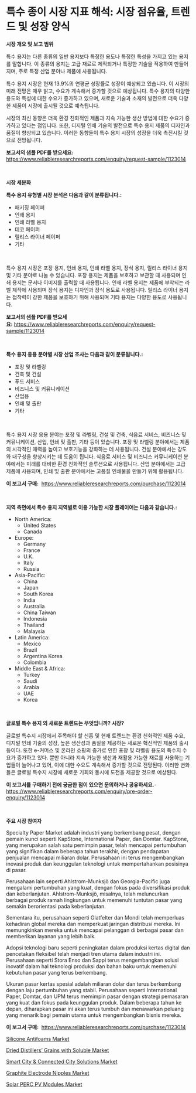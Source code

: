 <p><h1>특수 종이 시장 지표 해석: 시장 점유율, 트렌드 및 성장 양식</h1></p><p><strong>시장 개요 및 보고 범위</strong></p>
<p><p>특수 용지는 다른 종류의 일반 용지보다 특정한 용도나 특정한 특성을 가지고 있는 용지를 말합니다. 이 종류의 용지는 고급 재료로 제작되거나 특정한 기술을 적용하여 만들어지며, 주로 특정 산업 분야나 제품에 사용됩니다.</p><p>특수 용지 시장은 현재 13.9%의 연평균 성장률로 성장이 예상되고 있습니다. 이 시장의 미래 전망은 매우 밝고, 수요가 계속해서 증가할 것으로 예상됩니다. 특수 용지의 다양한 용도와 특성에 대한 수요가 증가하고 있으며, 새로운 기술과 소재의 발전으로 더욱 다양한 제품이 시장에 출시될 것으로 예측됩니다.</p><p>시장의 최신 동향은 더욱 환경 친화적인 제품과 지속 가능한 생산 방법에 대한 수요가 증가하고 있다는 점입니다. 또한, 디지털 인쇄 기술의 발전으로 특수 용지 제품의 디자인과 품질이 향상되고 있습니다. 이러한 동향들이 특수 용지 시장의 성장을 더욱 촉진시킬 것으로 전망됩니다.</p></p>
<p><strong>보고서의 샘플 PDF를 받으세요:</strong> <a href="https://www.reliableresearchreports.com/enquiry/request-sample/1123014">https://www.reliableresearchreports.com/enquiry/request-sample/1123014</a></p>
<p>&nbsp;</p>
<p><strong>시장 세분화</strong></p>
<p><strong>특수 용지 유형별 시장 분석은 다음과 같이 분류됩니다.:</strong></p>
<p><ul><li>패키징 페이퍼</li><li>인쇄 용지</li><li>인쇄 라벨 용지</li><li>데코 페이퍼</li><li>릴리스 라이너 페이퍼</li><li>기타</li></ul></p>
<p>&nbsp;</p>
<p><p>특수 용지 시장은 포장 용지, 인쇄 용지, 인쇄 라벨 용지, 장식 용지, 릴리스 라이너 용지 및 기타 분야로 나눌 수 있습니다. 포장 용지는 제품을 보호하고 보관할 때 사용되며 인쇄 용지는 문서나 이미지를 출력할 때 사용됩니다. 인쇄 라벨 용지는 제품에 부착되는 라벨 제작에 사용되며 장식 용지는 디자인과 장식 용도로 사용됩니다. 릴리스 라이너 용지는 접착력이 강한 제품을 보호하기 위해 사용되며 기타 용지는 다양한 용도로 사용됩니다.</p></p>
<p><strong>보고서의 샘플 PDF를 받으세요:</strong>&nbsp;<a href="https://www.reliableresearchreports.com/enquiry/request-sample/1123014">https://www.reliableresearchreports.com/enquiry/request-sample/1123014</a></p>
<p>&nbsp;</p>
<p><strong> 특수 용지 응용 분야별 시장 산업 조사는 다음과 같이 분류됩니다.:</strong></p>
<p><ul><li>포장 및 라벨링</li><li>건축 및 건설</li><li>푸드 서비스</li><li>비즈니스 및 커뮤니케이션</li><li>산업용</li><li>인쇄 및 출판</li><li>기타</li></ul></p>
<p>&nbsp;</p>
<p><p>특수 용지 시장 응용 분야는 포장 및 라벨링, 건설 및 건축, 식음료 서비스, 비즈니스 및 커뮤니케이션, 산업, 인쇄 및 출판, 기타 등이 있습니다. 포장 및 라벨링 분야에서는 제품의 시각적인 매력을 높이고 보호기능을 강화하는 데 사용됩니다. 건설 분야에서는 강도와 내구성을 향상시키는 데 도움이 됩니다. 식음료 서비스 및 비즈니스 커뮤니케이션 분야에서는 미래를 대비한 환경 친화적인 솔루션으로 사용됩니다. 산업 분야에서는 고급 제품에 사용되며, 인쇄 및 출판 분야에서는 고품질 인쇄물을 만들기 위해 활용됩니다.</p></p>
<p><strong>이 보고서 구매:</strong>&nbsp; <a href="https://www.reliableresearchreports.com/purchase/1123014">https://www.reliableresearchreports.com/purchase/1123014</a></p>
<p>&nbsp;</p>
<p><strong>지역 측면에서 특수 용지 지역별로 이용 가능한 시장 플레이어는 다음과 같습니다.:</strong></p>
<p><ul>
    <li>
        North America:
        <ul>
            <li>United States</li>
            <li>Canada</li>
        </ul>
    </li>
    <li>
        Europe:
        <ul>
            <li>Germany</li>
            <li>France</li>
            <li>U.K.</li>
            <li>Italy</li>
            <li>Russia</li>
        </ul>
    </li>
    <li>
        Asia-Pacific:
        <ul>
            <li>China</li>
            <li>Japan</li>
            <li>South Korea</li>
            <li>India</li>
            <li>Australia</li>
            <li>China Taiwan</li>
            <li>Indonesia</li>
            <li>Thailand</li>
            <li>Malaysia</li>
        </ul>
    </li>
    <li>
        Latin America:
        <ul>
            <li>Mexico</li>
            <li>Brazil</li>
            <li>Argentina Korea</li>
            <li>Colombia</li>
        </ul>
    </li>
    <li>
        Middle East & Africa:
        <ul>
            <li>Turkey</li>
            <li>Saudi</li>
            <li>Arabia</li>
            <li>UAE</li>
            <li>Korea</li>
        </ul>
    </li>
    </ul></p>
<p>&nbsp;</p>
<p><strong>글로벌 특수 용지 의 새로운 트렌드는 무엇입니까? 시장?</strong></p>
<p><p>글로벌 특수지 시장에서 주목해야 할 신흥 및 현재 트렌드는 환경 친화적인 제품 수요, 디지털 인쇄 기술의 성장, 높은 생산성과 품질을 제공하는 새로운 혁신적인 제품의 출시 등이다. 또한 e-커머스 및 온라인 쇼핑의 증가로 인한 포장 및 라벨링 용도의 특수지 수요가 증가하고 있다. 뿐만 아니라 지속 가능한 생산과 재활용 가능한 재료를 사용하는 기업들이 늘어나고 있어, 이에 대한 수요도 계속해서 증가할 것으로 전망된다. 이러한 변화들은 글로벌 특수지 시장에 새로운 기회와 동시에 도전을 제공할 것으로 예상된다.</p></p>
<p><strong>이 보고서를 구매하기 전에 궁금한 점이 있으면 문의하거나 공유하세요.</strong>- <a href="https://www.reliableresearchreports.com/enquiry/pre-order-enquiry/1123014">https://www.reliableresearchreports.com/enquiry/pre-order-enquiry/1123014</a></p>
<p>&nbsp;</p>
<p><strong>주요 시장 참여자</strong></p>
<p><p>Specialty Paper Market adalah industri yang berkembang pesat, dengan pemain kunci seperti KapStone, International Paper, dan Domtar. KapStone, yang merupakan salah satu pemimpin pasar, telah mencapai pertumbuhan yang signifikan dalam beberapa tahun terakhir, dengan pendapatan penjualan mencapai miliaran dolar. Perusahaan ini terus mengembangkan inovasi produk dan keunggulan teknologi untuk mempertahankan posisinya di pasar.</p><p>Perusahaan lain seperti Ahlstrom-Munksjö dan Georgia-Pacific juga mengalami pertumbuhan yang kuat, dengan fokus pada diversifikasi produk dan keberlanjutan. Ahlstrom-Munksjö, misalnya, telah meluncurkan berbagai produk ramah lingkungan untuk memenuhi tuntutan pasar yang semakin berorientasi pada keberlanjutan.</p><p>Sementara itu, perusahaan seperti Glatfelter dan Mondi telah memperluas kehadiran global mereka dan memperkuat jaringan distribusi mereka. Ini memungkinkan mereka untuk mencapai pelanggan di berbagai pasar dan memberikan layanan yang lebih baik.</p><p>Adopsi teknologi baru seperti peningkatan dalam produksi kertas digital dan pencetakan fleksibel telah menjadi tren utama dalam industri ini. Perusahaan seperti Stora Enso dan Sappi terus mengembangkan solusi inovatif dalam hal teknologi produksi dan bahan baku untuk memenuhi kebutuhan pasar yang terus berkembang.</p><p>Ukuran pasar kertas spesial adalah miliaran dolar dan terus berkembang dengan laju pertumbuhan yang stabil. Perusahaan seperti International Paper, Domtar, dan UPM terus memimpin pasar dengan strategi pemasaran yang kuat dan fokus pada keunggulan produk. Dalam beberapa tahun ke depan, diharapkan pasar ini akan terus tumbuh dan menawarkan peluang yang menarik bagi pemain utama untuk mengembangkan bisnis mereka.</p></p>
<p><strong>이 보고서 구매:</strong>&nbsp;&nbsp;<a href="https://www.reliableresearchreports.com/purchase/1123014">https://www.reliableresearchreports.com/purchase/1123014</a></p>
<p><p><a href="https://issuu.com/reportprime-2/docs/silicone-antifoams-market-size-2030.pptx">Silicone Antifoams Market</a></p><p><a href="https://issuu.com/reportprime-2/docs/dried-distillers-grains-with-soluble-market-size-2">Dried Distillers’ Grains with Soluble Market</a></p><p><a href="https://mire-aunt-385.notion.site/Smart-City-Connected-City-Solutions-Market-Provides-a-Comprehensive-Analysis-Including-a-Macro-Ove-17d74654f07d4c9b998498a16d3c6d83">Smart City & Connected City Solutions Market</a></p><p><a href="https://view.publitas.com/reportprime-1/graphite-electrode-nipples-market-size-growth-and-forecast-from-2023-2030/">Graphite Electrode Nipples Market</a></p><p><a href="https://view.publitas.com/reportprime-1/solar-perc-pv-modules-market-provides-a-comprehensive-analysis-including-a-macro-overview-of-the-market-as-well-as-micro-details-such-as-market-size-and-competitive-landscape/">Solar PERC PV Modules Market</a></p></p>
